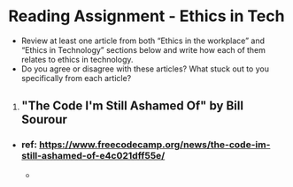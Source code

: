 # **Reading Assignment - Ethics in Tech**
  + Review at least one article from both “Ethics in the workplace” and “Ethics in Technology” sections below and write how each of them relates to ethics in technology.
  + Do you agree or disagree with these articles? What stuck out to you specifically from each article?

1. ## "The Code I'm Still Ashamed Of" by Bill Sourour
  + ### ref: https://www.freecodecamp.org/news/the-code-im-still-ashamed-of-e4c021dff55e/
    + 
